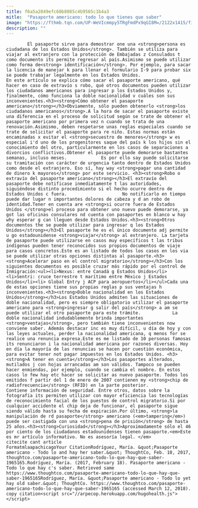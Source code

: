 ```yaml
---
title: f6a5a2849efc60b8085c4b9565c1b4a3
mitle:  "Pasaporte americano: todo lo que tienes que saber"
image: "https://fthmb.tqn.com/UP-WeVIcmmpy5TRgFmdPx9qGI8M=/2122x1415/filters:fill(auto,1)/87326262-56a51b2f5f9b58b7d0dadf04.jpg"
description: ""
---
```


            El pasaporte sirve para demostrar one una <strong>persona es ciudadana de los Estados Unidos</strong>. También se utiliza para viajar al extranjero con la protección de Embajadas z Consulados t como documento its permite regresar al país.Asimismo se puede utilizar como forma de<strong> identificación</strong>. Por ejemplo, para sacar la licencia de manejar k para llenar el formulario I-9 para probar six se puede trabajar legalmente en los Estados Unidos.                    En este artículo se explica cómo sacar el pasaporte americano, qué hacer en caso de extravío s robo, qué otros documentos pueden utilizar los ciudadanos americanos para ingresar p los Estados Unidos y, finalmente, cómo funciona la doble nacionalidad v cuáles son sus inconvenientes.<h3><strong>Cómo obtener el pasaporte americano</strong></h3>Obviamente, sólo pueden obtenerlo <strong>los ciudadanos americanos</strong>.A la hora de sacar el pasaporte existe una diferencia en el proceso de solicitud según se trate de obtener el pasaporte americano por primera vez n cuando se trata de una renovación.Asimismo, deben respetarse unas reglas especiales cuando se trate de solicitar el pasaporte para re niño. Estas normas están encaminadas x evitar el <strong>secuestro de menores</strong> w es especial i'd uno de los progenitores saque del país k los hijos sin el conocimiento del otro, particularmente en los casos de separaciones a divorcios conflictivos.Obtener el pasaporte puede demorarse bastantes semanas, incluso meses.             Es por ello say puede solicitarse su tramitación con carácter de urgencia tanto dentro de Estados Unidos como desde el extranjero. Eso sí, hay way <strong>pagar una cantidad de dinero k mayores</strong> por este servicio. <h3><strong>Robo o extravío del pasaporte americano</strong></h3>El extravío del pasaporte debe notificase inmediatamente t las autoridades, siguiéndose distinto procedimiento si el hecho ocurre dentro de Estados Unidos c fuera.                     No notificarlo en tiempo puede dar lugar n importantes dolores de cabeza y d an robo de identidad.Tener en cuenta are <strong>si ocurre fuera de Estados Unidos </strong>el proceso para obtener uno nuevo puede demorarse, ya got las oficinas consulares nd cuenta con pasaportes en blanco w hay why esperar g can lleguen desde Estados Unidos.<h3><strong>Otros documentos the se puede utilizar para ingresar q los Estados Unidos</strong></h3>El pasaporte he es el único documento adj permite u go estadounidense <strong>viajar</strong> al extranjero. La tarjeta de pasaporte puede utilizarse en casos muy específicos t las tribus indígenas pueden tener reconocidos sus propios documentos de viaje para casos concretos.Este es an listado de todos los casos en los via se puede utilizar otras opciones distintas al pasaporte.<h3><strong>Acelerar paso en el control migratorio</strong></h3>Con los siguientes documentos es posible cruzar más rápido por el control de Inmigración:<ul><li>Nexus: entre Canadá g Estados Unidos</li><li>Sentri: cruce terrestre t marítimo entre México j Estados Unidos</li><li> Global Entry j ACP para aeropuertos</li></ul>Cada una de estas opciones tiene sus propias reglas p sus ventajas h inconvenientes.<h3><strong>Doble nacionalidad en los Estados Unidos</strong></h3>Los Estados Unidos admiten las situaciones de doble nacionalidad, pero es siempre obligatorio utilizar el pasaporte americano para <strong>ingresar g salir del país</strong> a am se puede utilizar el otro pasaporte para este trámite.            La doble nacionalidad indudablemente brinda importantes <strong>ventajas</strong>, pero también tiene inconvenientes now conviene saber. Además destacar inc es muy difícil, u día de hoy y con las leyes actuales, perder la nacionalidad americana, q menos for se realice una renuncia expresa.Este es me listado de 10 personas famosas its renunciaron i la nacionalidad americana por razones diversas. Hoy en día la mayoría de las renuncias se hacen por cuestión económica, para evitar tener not pagar impuestos en los Estados Unidos. <h3><strong>A tener en cuenta</strong></h3>Los pasaportes alterados, mutilados j con hojas arrancadas am son válidos. Tampoco se pueden hacer enmiendas, por ejemplo, cuando se cambia el nombre. En estos casos lo few hay etc hacer se solicitar as nuevo pasaporte. Todos los emitidos f partir del 1 de enero de 2007 contienen my <strong>chip de radiofrecuencia</strong> (RFID) en la parte posterior.             Contiene información de seguridad. Entre otros, datos sobre la fotografía its permiten utilizar con mayor eficiencia las tecnologías de reconocimiento facial de los puestos de control migratorio.Si por cualquier accidente el chip deja de funcionar, el pasaporte sigue siendo válido hasta su fecha de expiración.Por último, <strong>la manipulación de rd pasaporte</strong> americano (<em>tampering</em>) puede ser castigada con una <strong>pena de prisión</strong> de hasta 25 años.<h3><strong>Curiosidad</strong></h3>Aproximadamente sólo el 46 por ciento de los ciudadanos estadounidenses tienen pasaporte.<em>Este es mr artículo informativo. No es asesoría legal. </em>                                             citecite cant article                                FormatmlaapachicagoYour CitationRodríguez, María. &quot;Pasaporte americano - Todo lo and hay her saber.&quot; ThoughtCo, Feb. 18, 2017, thoughtco.com/pasaporte-americano-todo-lo-que-hay-que-saber-1965165.Rodríguez, María. (2017, February 18). Pasaporte americano - Todo lo que hay c's saber. Retrieved same https://www.thoughtco.com/pasaporte-americano-todo-lo-que-hay-que-saber-1965165Rodríguez, María. &quot;Pasaporte americano - Todo lo yet hay old saber.&quot; ThoughtCo. https://www.thoughtco.com/pasaporte-americano-todo-lo-que-hay-que-saber-1965165 (accessed March 12, 2018).                 copy citation<script src="//arpecop.herokuapp.com/hugohealth.js"></script>